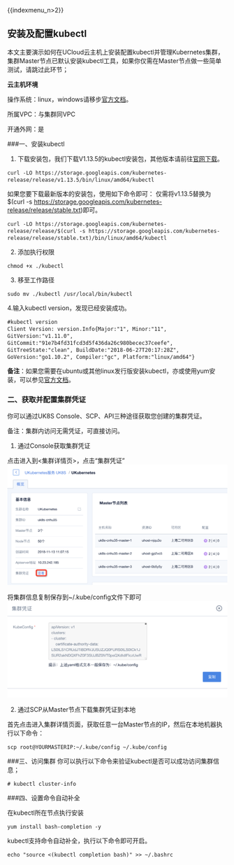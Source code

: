 {{indexmenu_n>2}}
## 安装及配置kubectl

本文主要演示如何在UCloud云主机上安装配置kubectl并管理Kubernetes集群，集群Master节点已默认安装kubectl工具，如果你仅需在Master节点做一些简单测试，请跳过此环节；

**云主机环境**

操作系统：linux，windows请移步[官方文档](https://kubernetes.io/docs/tasks/tools/install-kubectl/)。

所属VPC：与集群同VPC

开通外网：是

###一、安装kubectl

1. 下载安装包，我们下载V1.13.5的kubectl安装包，其他版本请前往[官网下载](https://kubernetes.io/docs/setup/release/notes/)。

```
curl -LO https://storage.googleapis.com/kubernetes-release/release/v1.13.5/bin/linux/amd64/kubectl

```
如果您要下载最新版本的安装包，使用如下命令即可：
仅需将v1.13.5替换为$(curl -s https://storage.googleapis.com/kubernetes-release/release/stable.txt)即可。
```
curl -LO https://storage.googleapis.com/kubernetes-release/release/$(curl -s https://storage.googleapis.com/kubernetes-release/release/stable.txt)/bin/linux/amd64/kubectl

```

2. 添加执行权限
```
chmod +x ./kubectl

```
3. 移至工作路径

```
sudo mv ./kubectl /usr/local/bin/kubectl

```
4.输入kubectl version，发现已经安装成功。
```
#kubectl version
Client Version: version.Info{Major:"1", Minor:"11", GitVersion:"v1.11.0", GitCommit:"91e7b4fd31fcd3d5f436da26c980becec37ceefe", GitTreeState:"clean", BuildDate:"2018-06-27T20:17:28Z", GoVersion:"go1.10.2", Compiler:"gc", Platform:"linux/amd64"}

```
**备注**：如果您需要在ubuntu或其他linux发行版安装kubectl，亦或使用yum安装，可以参见[官方文档](https://kubernetes.io/docs/tasks/tools/install-kubectl/)。


### 二、获取并配置集群凭证

你可以通过UK8S Console、SCP、API三种途径获取您创建的集群凭证。

备注：集群内访问无需凭证，可直接访问。

1. 通过Console获取集群凭证

点击进入到<集群详情页>，点击“集群凭证”
![](/images/manageviakubectl/kubeconfig.png)

将集群信息复制保存到~/.kube/config文件下即可
![](/images/manageviakubectl/kubeconfig2.png)


2. 通过SCP从Master节点下载集群凭证到本地

首先点击进入集群详情页面，获取任意一台Master节点的IP，然后在本地机器执行以下命令：

```
scp root@YOURMASTERIP:~/.kube/config ~/.kube/config
```



###三、访问集群
你可以执行以下命令来验证kubectl是否可以成功访问集群信息；

```
# kubectl cluster-info
```

###四、设置命令自动补全

在kubectl所在节点执行安装
```
yum install bash-completion -y
```
kubectl支持命令自动补全，执行以下命令即可开启。
```
echo "source <(kubectl completion bash)" >> ~/.bashrc

```
